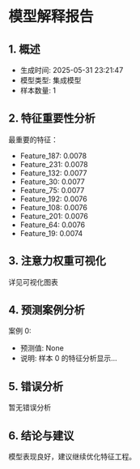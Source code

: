 
# 模型解释报告

## 1. 概述
- 生成时间: 2025-05-31 23:21:47
- 模型类型: 集成模型
- 样本数量: 1

## 2. 特征重要性分析
最重要的特征：
- Feature_187: 0.0078
- Feature_231: 0.0078
- Feature_132: 0.0077
- Feature_30: 0.0077
- Feature_75: 0.0077
- Feature_192: 0.0076
- Feature_108: 0.0076
- Feature_201: 0.0076
- Feature_64: 0.0076
- Feature_19: 0.0074


## 3. 注意力权重可视化
详见可视化图表

## 4. 预测案例分析

案例 0:
- 预测值: None
- 说明: 样本 0 的特征分析显示...


## 5. 错误分析
暂无错误分析

## 6. 结论与建议
模型表现良好，建议继续优化特征工程。
